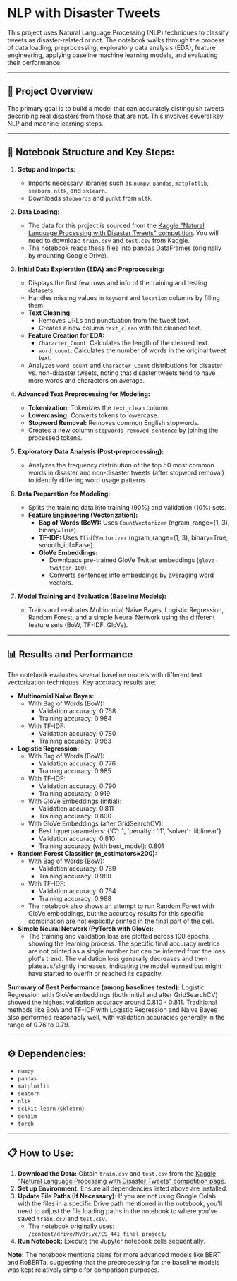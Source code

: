 # NLP with Disaster Tweets

This project uses Natural Language Processing (NLP) techniques to classify tweets as disaster-related or not. The notebook walks through the process of data loading, preprocessing, exploratory data analysis (EDA), feature engineering, applying baseline machine learning models, and evaluating their performance.

---

## 🚀 Project Overview

The primary goal is to build a model that can accurately distinguish tweets describing real disasters from those that are not. This involves several key NLP and machine learning steps.

---

## 📝 Notebook Structure and Key Steps:

1.  **Setup and Imports:**
    * Imports necessary libraries such as `numpy`, `pandas`, `matplotlib`, `seaborn`, `nltk`, and `sklearn`.
    * Downloads `stopwords` and `punkt` from `nltk`.

2.  **Data Loading:**
    * The data for this project is sourced from the [Kaggle "Natural Language Processing with Disaster Tweets" competition](https://www.kaggle.com/competitions/nlp-getting-started/data). You will need to download `train.csv` and `test.csv` from Kaggle.
    * The notebook reads these files into pandas DataFrames (originally by mounting Google Drive).

3.  **Initial Data Exploration (EDA) and Preprocessing:**
    * Displays the first few rows and info of the training and testing datasets.
    * Handles missing values in `keyword` and `location` columns by filling them.
    * **Text Cleaning:**
        * Removes URLs and punctuation from the tweet text.
        * Creates a new column `text_clean` with the cleaned text.
    * **Feature Creation for EDA:**
        * `Character_Count`: Calculates the length of the cleaned text.
        * `word_count`: Calculates the number of words in the original tweet text.
    * Analyzes `word_count` and `Character_Count` distributions for disaster vs. non-disaster tweets, noting that disaster tweets tend to have more words and characters on average.

4.  **Advanced Text Preprocessing for Modeling:**
    * **Tokenization:** Tokenizes the `text_clean` column.
    * **Lowercasing:** Converts tokens to lowercase.
    * **Stopword Removal:** Removes common English stopwords.
    * Creates a new column `stopwords_removed_sentence` by joining the processed tokens.

5.  **Exploratory Data Analysis (Post-preprocessing):**
    * Analyzes the frequency distribution of the top 50 most common words in disaster and non-disaster tweets (after stopword removal) to identify differing word usage patterns.

6.  **Data Preparation for Modeling:**
    * Splits the training data into training (90%) and validation (10%) sets.
    * **Feature Engineering (Vectorization):**
        * **Bag of Words (BoW):** Uses `CountVectorizer` (ngram_range=(1, 3), binary=True).
        * **TF-IDF:** Uses `TfidfVectorizer` (ngram_range=(1, 3), binary=True, smooth_idf=False).
        * **GloVe Embeddings:**
            * Downloads pre-trained GloVe Twitter embeddings (`glove-twitter-100`).
            * Converts sentences into embeddings by averaging word vectors.

7.  **Model Training and Evaluation (Baseline Models):**
    * Trains and evaluates Multinomial Naive Bayes, Logistic Regression, Random Forest, and a simple Neural Network using the different feature sets (BoW, TF-IDF, GloVe).

---

## 📊 Results and Performance

The notebook evaluates several baseline models with different text vectorization techniques. Key accuracy results are:

* **Multinomial Naive Bayes:**
    * With Bag of Words (BoW):
        * Validation accuracy: 0.768
        * Training accuracy: 0.984
    * With TF-IDF:
        * Validation accuracy: 0.780
        * Training accuracy: 0.983
* **Logistic Regression:**
    * With Bag of Words (BoW):
        * Validation accuracy: 0.776
        * Training accuracy: 0.985
    * With TF-IDF:
        * Validation accuracy: 0.790
        * Training accuracy: 0.919
    * With GloVe Embeddings (initial):
        * Validation accuracy: 0.811
        * Training accuracy: 0.800
    * With GloVe Embeddings (after GridSearchCV):
        * Best hyperparameters: {'C': 1, 'penalty': 'l1', 'solver': 'liblinear'}
        * Validation accuracy: 0.810
        * Training accuracy (with best_model): 0.801
* **Random Forest Classifier (n_estimators=200):**
    * With Bag of Words (BoW):
        * Validation accuracy: 0.769
        * Training accuracy: 0.988
    * With TF-IDF:
        * Validation accuracy: 0.764
        * Training accuracy: 0.988
    * The notebook also shows an attempt to run Random Forest with GloVe embeddings, but the accuracy results for this specific combination are not explicitly printed in the final part of the cell.
* **Simple Neural Network (PyTorch with GloVe):**
    * The training and validation loss are plotted across 100 epochs, showing the learning process. The specific final accuracy metrics are not printed as a single number but can be inferred from the loss plot's trend. The validation loss generally decreases and then plateaus/slightly increases, indicating the model learned but might have started to overfit or reached its capacity.

**Summary of Best Performance (among baselines tested):**
Logistic Regression with GloVe embeddings (both initial and after GridSearchCV) showed the highest validation accuracy around 0.810 - 0.811. Traditional methods like BoW and TF-IDF with Logistic Regression and Naive Bayes also performed reasonably well, with validation accuracies generally in the range of 0.76 to 0.79.

---

## ⚙️ Dependencies:

* `numpy`
* `pandas`
* `matplotlib`
* `seaborn`
* `nltk`
* `scikit-learn` (`sklearn`)
* `gensim`
* `torch`

---

## 📋 How to Use:

1.  **Download the Data:** Obtain `train.csv` and `test.csv` from the [Kaggle "Natural Language Processing with Disaster Tweets" competition page](https://www.kaggle.com/competitions/nlp-getting-started/data).
2.  **Set up Environment:** Ensure all dependencies listed above are installed.
3.  **Update File Paths (If Necessary):** If you are not using Google Colab with the files in a specific Drive path mentioned in the notebook, you'll need to adjust the file loading paths in the notebook to where you've saved `train.csv` and `test.csv`.
    * The notebook originally uses: `/content/drive/MyDrive/CS_441_final_project/`
4.  **Run Notebook:** Execute the Jupyter notebook cells sequentially.

**Note:** The notebook mentions plans for more advanced models like BERT and RoBERTa, suggesting that the preprocessing for the baseline models was kept relatively simple for comparison purposes.
